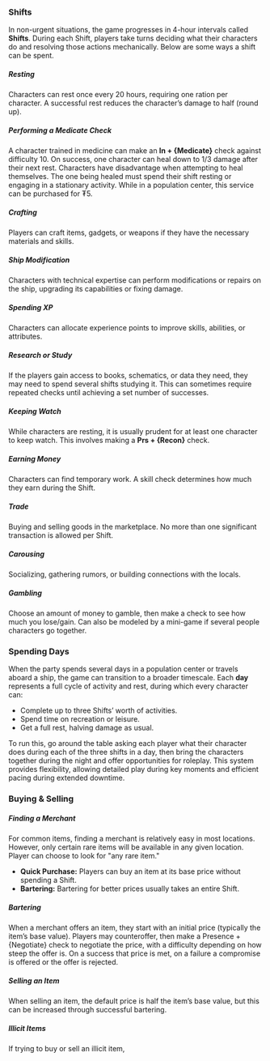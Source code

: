 ### Shifts
In non-urgent situations, the game progresses in 4-hour intervals called **Shifts**. During each Shift, players take turns deciding what their characters do and resolving those actions mechanically. Below are some ways a shift can be spent.
##### Resting
Characters can rest once every 20 hours, requiring one ration per character. A successful rest reduces the character’s damage to half (round up).
##### Performing a Medicate Check
A character trained in medicine can make an **In + {Medicate}** check against difficulty 10. On success, one character can heal down to 1/3 damage after their next rest. Characters have disadvantage when attempting to heal themselves. The one being healed must spend their shift resting or engaging in a stationary activity. While in a population center, this service can be purchased for ₮5.
##### Crafting
Players can craft items, gadgets, or weapons if they have the necessary materials and skills.
##### Ship Modification
Characters with technical expertise can perform modifications or repairs on the ship, upgrading its capabilities or fixing damage.
##### Spending XP
Characters can allocate experience points to improve skills, abilities, or attributes.
##### Research or Study
If the players gain access to books, schematics, or data they need, they may need to spend several shifts studying it. This can sometimes require repeated checks until achieving a set number of successes.
##### Keeping Watch
While characters are resting, it is usually prudent for at least one character to keep watch. This involves making a **Prs + {Recon}** check.
##### Earning Money
Characters can find temporary work. A skill check determines how much they earn during the Shift.
##### Trade
Buying and selling goods in the marketplace. No more than one significant transaction is allowed per Shift.
##### Carousing
Socializing, gathering rumors, or building connections with the locals.
##### Gambling
Choose an amount of money to gamble, then make a check to see how much you lose/gain. Can also be modeled by a mini-game if several people characters go together.
### Spending Days
When the party spends several days in a population center or travels aboard a ship, the game can transition to a broader timescale. Each **day** represents a full cycle of activity and rest, during which every character can:
- Complete up to three Shifts’ worth of activities.
- Spend time on recreation or leisure.
- Get a full rest, halving damage as usual.

To run this, go around the table asking each player what their character does during each of the three shifts in a day, then bring the characters together during the night and offer opportunities for roleplay. This system provides flexibility, allowing detailed play during key moments and efficient pacing during extended downtime.
### Buying & Selling
##### Finding a Merchant
For common items, finding a merchant is relatively easy in most locations. However, only certain rare items will be available in any given location. Player can choose to look for "any rare item."
- **Quick Purchase:** Players can buy an item at its base price without spending a Shift.
- **Bartering:** Bartering for better prices usually takes an entire Shift.
##### Bartering
When a merchant offers an item, they start with an initial price (typically the item’s base value). Players may counteroffer, then make a Presence + {Negotiate} check to negotiate the price, with a difficulty depending on how steep the offer is. On a success that price is met, on a failure a compromise is offered or the offer is rejected.
##### Selling an Item
When selling an item, the default price is half the item’s base value, but this can be increased through successful bartering.
##### Illicit Items
If trying to buy or sell an illicit item, 